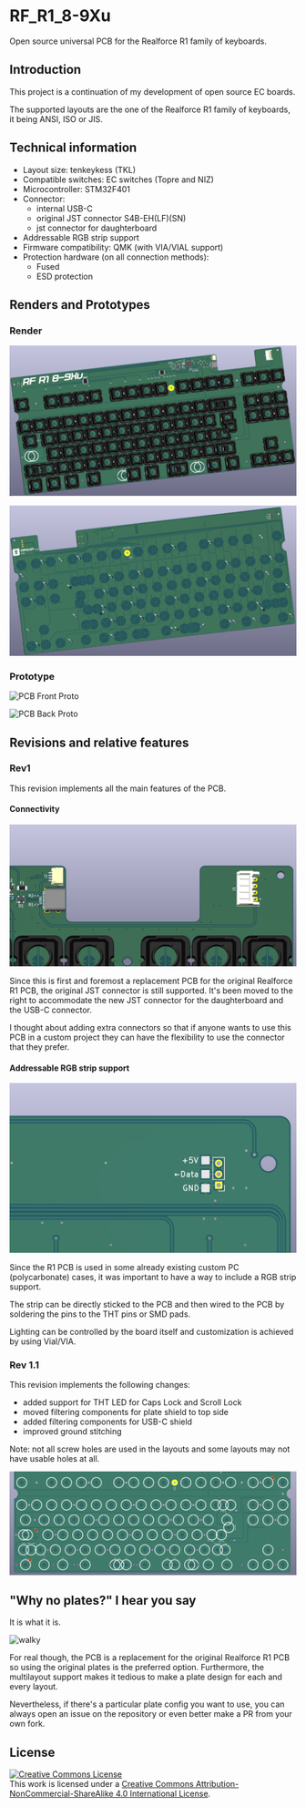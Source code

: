# RF_R1_8-9Xu

Open source universal PCB for the Realforce R1 family of keyboards.

## Introduction

This project is a continuation of my development of open source EC boards.

The supported layouts are the one of the Realforce R1 family of keyboards, it being ANSI, ISO or JIS.

## Technical information

- Layout size: tenkeykess (TKL)
- Compatible switches: EC switches (Topre and NIZ)
- Microcontroller: STM32F401
- Connector:
    * internal USB-C
    * original JST connector S4B-EH(LF)(SN)
    * jst connector for daughterboard
- Addressable RGB strip support
- Firmware compatibility: QMK (with VIA/VIAL support)
- Protection hardware (on all connection methods):
  * Fused
  * ESD protection

## Renders and Prototypes

### Render

![PCB Front Render](/Assets/PCB_render_front.png)

![PCB Back Render](/Assets/PCB_render_back.png)

### Prototype

![PCB Front Proto](/Assets/PCB_proto_front.png)

![PCB Back Proto](/Assets/PCB_proto_back.png)

## Revisions and relative features

### Rev1

This revision implements all the main features of the PCB.

#### Connectivity

![Connectivity](/Assets/Connectivity.png)

Since this is first and foremost a replacement PCB for the original Realforce R1 PCB, the original JST connector is still supported. It's been moved to the right to accommodate the new JST connector for the daughterboard and the USB-C connector.

I thought about adding extra connectors so that if anyone wants to use this PCB in a custom project they can have the flexibility to use the connector that they prefer.

#### Addressable RGB strip support

![Connectivity](/Assets/RGB_Strip_Connector.png)

Since the R1 PCB is used in some already existing custom PC (polycarbonate) cases, it was important to have a way to include a RGB strip support.

The strip can be directly sticked to the PCB and then wired to the PCB by soldering the pins to the THT pins or SMD pads.

Lighting can be controlled by the board itself and customization is achieved by using Vial/VIA.

### Rev 1.1

This revision implements the following changes:
  * added support for THT LED for Caps Lock and Scroll Lock
  * moved filtering components for plate shield to top side
  * added filtering components for USB-C shield
  * improved ground stitching

Note: not all screw holes are used in the layouts and some layouts may not have usable holes at all.

![PCB Front Render Rev 1.1](/Assets/PCB_render_front_1_1.png)

## "Why no plates?" I hear you say

It is what it is.

![walky](https://i.imgur.com/2NHfVwc.gif)

For real though, the PCB is a replacement for the original Realforce R1 PCB so using the original plates is the preferred option. Furthermore, the multilayout support makes it tedious to make a plate design for each and every layout.

Nevertheless, if there's a particular plate config you want to use, you can always open an issue on the repository or even better make a PR from your own fork.

## License

<a rel="license" href="http://creativecommons.org/licenses/by-nc-sa/4.0/"><img alt="Creative Commons License" style="border-width:0" src="https://i.creativecommons.org/l/by-nc-sa/4.0/88x31.png" /></a><br />This work is licensed under a <a rel="license" href="http://creativecommons.org/licenses/by-nc-sa/4.0/">Creative Commons Attribution-NonCommercial-ShareAlike 4.0 International License</a>.
